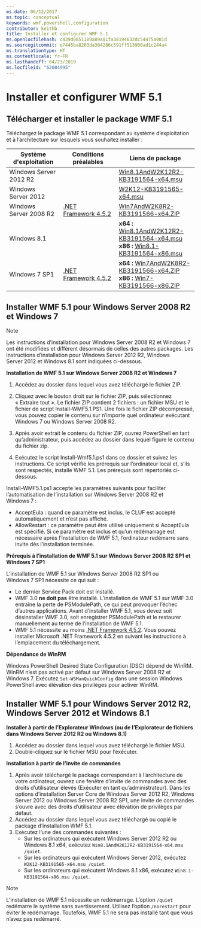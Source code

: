 ```yaml
---
ms.date: 06/12/2017
ms.topic: conceptual
keywords: wmf,powershell,configuration
contributor: keithb
title: Installer et configurer WMF 5.1
ms.openlocfilehash: c439d0851189a89a81fa38194632dc54475a001d
ms.sourcegitcommit: e7445ba8203da304286c591ff513900ad1c244a4
ms.translationtype: HT
ms.contentlocale: fr-FR
ms.lasthandoff: 04/23/2019
ms.locfileid: "62084995"
---
```

# <a name="install-and-configure-wmf-51"></a>Installer et configurer WMF 5.1

## <a name="download-and-install-the-wmf-51-package"></a>Télécharger et installer le package WMF 5.1

Téléchargez le package WMF 5.1 correspondant au système d’exploitation et à l’architecture sur lesquels vous souhaitez installer :

| Système d'exploitation       | Conditions préalables           | Liens de package                          |
|------------------------|-------------------------|----------------------------------------|
| Windows Server 2012 R2 |                         | [Win8.1AndW2K12R2-KB3191564-x64.msu][] |
| Windows Server 2012    |                         | [W2K12-KB3191565-x64.msu][]            |
| Windows Server 2008 R2 | [.NET Framework 4.5.2][]| [Win7AndW2K8R2-KB3191566-x64.ZIP][]    |
| Windows 8.1            |                         | **x64 :** [Win8.1AndW2K12R2-KB3191564-x64.msu][]</br>**x86 :** [Win8.1-KB3191564-x86.msu][] |
| Windows 7 SP1          | [.NET Framework 4.5.2][]| **x64 :** [Win7AndW2K8R2-KB3191566-x64.ZIP][]</br>**x86 :** [Win7-KB3191566-x86.ZIP][] |

[.NET Framework 4.5.2]: https://www.microsoft.com/download/details.aspx?id=42642
[W2K12-KB3191565-x64.msu]: https://go.microsoft.com/fwlink/?linkid=839513
[Win7-KB3191566-x86.ZIP]: https://go.microsoft.com/fwlink/?linkid=839522
[Win7AndW2K8R2-KB3191566-x64.ZIP]: https://go.microsoft.com/fwlink/?linkid=839523
[Win8.1-KB3191564-x86.msu]: https://go.microsoft.com/fwlink/?linkid=839521
[Win8.1AndW2K12R2-KB3191564-x64.msu]: https://go.microsoft.com/fwlink/?linkid=839516

## <a name="install-wmf-51-for-windows-server-2008-r2-and-windows-7"></a>Installer WMF 5.1 pour Windows Server 2008 R2 et Windows 7

> [!NOTE]
> Les instructions d’installation pour Windows Server 2008 R2 et Windows 7 ont été modifiées et diffèrent désormais de celles des autres packages. Les instructions d’installation pour Windows Server 2012 R2, Windows Server 2012 et Windows 8.1 sont indiquées ci-dessous.

**Installation de WMF 5.1 sur Windows Server 2008 R2 et Windows 7**

1. Accédez au dossier dans lequel vous avez téléchargé le fichier ZIP.

2. Cliquez avec le bouton droit sur le fichier ZIP, puis sélectionnez « Extraire tout ». Le fichier ZIP contient 2 fichiers : un fichier MSU et le fichier de script Install-WMF5.1.PS1.
Une fois le fichier ZIP décompressé, vous pouvez copier le contenu sur n’importe quel ordinateur exécutant Windows 7 ou Windows Server 2008 R2.

3. Après avoir extrait le contenu du fichier ZIP, ouvrez PowerShell en tant qu’administrateur, puis accédez au dossier dans lequel figure le contenu du fichier zip.

4. Exécutez le script Install-Wmf5.1.ps1 dans ce dossier et suivez les instructions. Ce script vérifie les prérequis sur l’ordinateur local et, s’ils sont respectés, installe WMF 5.1. Les prérequis sont répertoriés ci-dessous.

Install-WMF5.1.ps1 accepte les paramètres suivants pour faciliter l’automatisation de l’installation sur Windows Server 2008 R2 et Windows 7 :

- AcceptEula : quand ce paramètre est inclus, le CLUF est accepté automatiquement et n’est pas affiché.
- AllowRestart : ce paramètre peut être utilisé uniquement si AcceptEula est spécifié. Si ce paramètre est inclus et qu’un redémarrage est nécessaire après l’installation de WMF 5.1, l’ordinateur redémarre sans invite dès l’installation terminée.

**Prérequis à l’installation de WMF 5.1 sur Windows Server 2008 R2 SP1 et Windows 7 SP1**

L’installation de WMF 5.1 sur Windows Server 2008 R2 SP1 ou Windows 7 SP1 nécessite ce qui suit :
- Le dernier Service Pack doit est installé.
- WMF 3.0 **ne doit pas** être installé. L’installation de WMF 5.1 sur WMF 3.0 entraîne la perte de PSModulePath, ce qui peut provoquer l’échec d’autres applications. Avant d’installer WMF 5.1, vous devez soit désinstaller WMF 3.0, soit enregistrer PSModulePath et le restaurer manuellement au terme de l’installation de WMF 5.1.
- WMF 5.1 nécessite au moins [.NET Framework 4.5.2](https://www.microsoft.com/en-ca/download/details.aspx?id=42642).
Vous pouvez installer Microsoft .NET Framework 4.5.2 en suivant les instructions à l’emplacement du téléchargement.

**Dépendance de WinRM**

Windows PowerShell Desired State Configuration (DSC) dépend de WinRM.
WinRM n’est pas activé par défaut sur Windows Server 2008 R2 et Windows 7.
Exécutez `Set-WSManQuickConfig` dans une session Windows PowerShell avec élévation des privilèges pour activer WinRM.

## <a name="install-wmf-51-for-windows-server-2012-r2-windows-server-2012-and-windows-81"></a>Installer WMF 5.1 pour Windows Server 2012 R2, Windows Server 2012 et Windows 8.1

**Installer à partir de l’Explorateur Windows (ou de l’Explorateur de fichiers dans Windows Server 2012 R2 ou Windows 8.1)**

1. Accédez au dossier dans lequel vous avez téléchargé le fichier MSU.
2. Double-cliquez sur le fichier MSU pour l’exécuter.

**Installation à partir de l’invite de commandes**

1. Après avoir téléchargé le package correspondant à l’architecture de votre ordinateur, ouvrez une fenêtre d’invite de commandes avec des droits d’utilisateur élevés (Exécuter en tant qu’administrateur). Dans les options d’installation Server Core de Windows Server 2012 R2, Windows Server 2012 ou Windows Server 2008 R2 SP1, une invite de commandes s’ouvre avec des droits d’utilisateur avec élévation de privilèges par défaut.
2. Accédez au dossier dans lequel vous avez téléchargé ou copié le package d’installation WMF 5.1.
3. Exécutez l’une des commandes suivantes :
   - Sur les ordinateurs qui exécutent Windows Server 2012 R2 ou Windows 8.1 x64, exécutez `Win8.1AndW2K12R2-KB3191564-x64.msu /quiet`.
   - Sur les ordinateurs qui exécutent Windows Server 2012, exécutez `W2K12-KB3191565-x64.msu /quiet`.
   - Sur les ordinateurs qui exécutent Windows 8.1 x86, exécutez `Win8.1-KB3191564-x86.msu /quiet`.

> [!NOTE]
> L’installation de WMF 5.1 nécessite un redémarrage. L’option `/quiet` redémarre le système sans avertissement.
> Utilisez l’option `/norestart` pour éviter le redémarrage. Toutefois, WMF 5.1 ne sera pas installé tant que vous n’avez pas redémarré.
